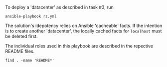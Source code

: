 To deploy a 'datacenter' as described in task #3, run

```
ansible-playbook rz.yml
```

The solution's idepotency relies on Ansible 'cacheable' facts. If the intention is to create another
'datacenter', the locally cached facts for `localhost` must be deleted first.

The individual roles used in this playbook are described in the repective README files.

```
find . -name 'README*'
```

